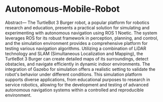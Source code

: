 # Autonomous-Mobile-Robot

Abstract— The TurtleBot 3 Burger robot, a popular platform for robotics research and education, presents a practical solution for simulating and experimenting with autonomous navigation using ROS 1 Noetic. The system leverages ROS for its robust framework in perception, planning, and control, and the simulation environment provides a comprehensive platform for testing various navigation algorithms. Utilizing a combination of LiDAR technology and SLAM (Simultaneous Localization and Mapping), the TurtleBot 3 Burger can create detailed maps of its surroundings, detect obstacles, and navigate efficiently in dynamic indoor environments. The integration of Gazebo for simulation offers a realistic setting to validate the robot's behavior under different conditions. This simulation platform supports diverse applications, from educational purposes to research in service robotics, allowing for the development and testing of advanced autonomous navigation systems within a controlled and reproducible environment.
